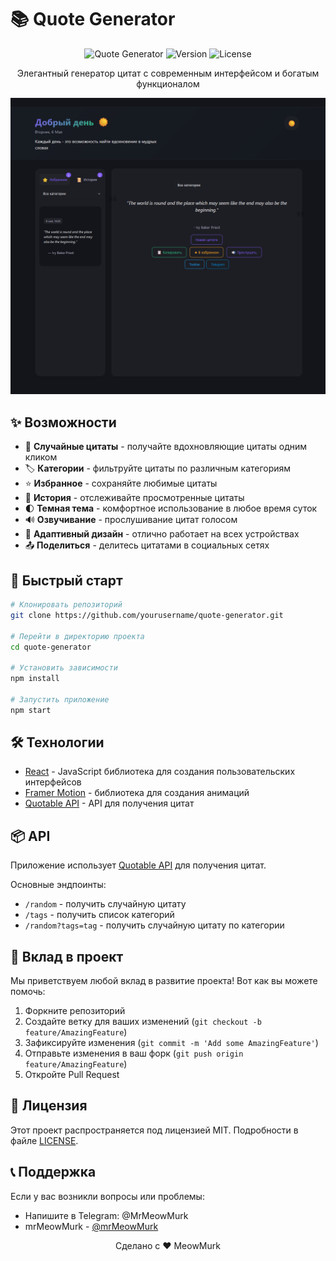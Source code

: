 # 📚 Quote Generator

<div align="center">

![Quote Generator](https://img.shields.io/badge/Quote-Generator-7f5af0?style=for-the-badge&logo=react)
![Version](https://img.shields.io/badge/version-1.0.0-blue.svg?style=for-the-badge)
![License](https://img.shields.io/badge/license-MIT-green.svg?style=for-the-badge)

Элегантный генератор цитат с современным интерфейсом и богатым функционалом

![Quote Generator Preview](preview.png)

</div>

## ✨ Возможности

- 🎯 **Случайные цитаты** - получайте вдохновляющие цитаты одним кликом
- 🏷️ **Категории** - фильтруйте цитаты по различным категориям
- ⭐ **Избранное** - сохраняйте любимые цитаты
- 📜 **История** - отслеживайте просмотренные цитаты
- 🌓 **Темная тема** - комфортное использование в любое время суток
- 🔊 **Озвучивание** - прослушивание цитат голосом
- 📱 **Адаптивный дизайн** - отлично работает на всех устройствах
- 📤 **Поделиться** - делитесь цитатами в социальных сетях

## 🚀 Быстрый старт

```bash
# Клонировать репозиторий
git clone https://github.com/yourusername/quote-generator.git

# Перейти в директорию проекта
cd quote-generator

# Установить зависимости
npm install

# Запустить приложение
npm start
```

## 🛠️ Технологии

- [React](https://reactjs.org/) - JavaScript библиотека для создания пользовательских интерфейсов
- [Framer Motion](https://www.framer.com/motion/) - библиотека для создания анимаций
- [Quotable API](https://github.com/lukePeavey/quotable) - API для получения цитат

## 📦 API

Приложение использует [Quotable API](https://github.com/lukePeavey/quotable) для получения цитат. 

Основные эндпоинты:
- `/random` - получить случайную цитату
- `/tags` - получить список категорий
- `/random?tags=tag` - получить случайную цитату по категории

## 🤝 Вклад в проект

Мы приветствуем любой вклад в развитие проекта! Вот как вы можете помочь:

1. Форкните репозиторий
2. Создайте ветку для ваших изменений (`git checkout -b feature/AmazingFeature`)
3. Зафиксируйте изменения (`git commit -m 'Add some AmazingFeature'`)
4. Отправьте изменения в ваш форк (`git push origin feature/AmazingFeature`)
5. Откройте Pull Request

## 📝 Лицензия

Этот проект распространяется под лицензией MIT. Подробности в файле [LICENSE](LICENSE).

## 📞 Поддержка

Если у вас возникли вопросы или проблемы:
- Напишите в Telegram: @MrMeowMurk
- mrMeowMurk - [@mrMeowMurk](https://github.com/mrMeowMurk)


<div align="center">
Сделано с ❤️ MeowMurk
</div>

